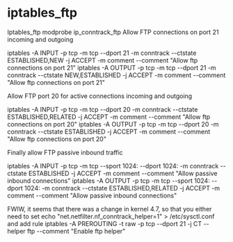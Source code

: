 # iptables_ftp
Iptables_ftp
modprobe ip_conntrack_ftp
Allow FTP connections on port 21 incoming and outgoing

iptables -A INPUT  -p tcp -m tcp --dport 21 -m conntrack --ctstate ESTABLISHED,NEW -j ACCEPT -m comment --comment "Allow ftp connections on port 21"
iptables -A OUTPUT -p tcp -m tcp --dport 21 -m conntrack --ctstate NEW,ESTABLISHED -j ACCEPT -m comment --comment "Allow ftp connections on port 21"

Allow FTP port 20 for active connections incoming and outgoing

iptables -A INPUT  -p tcp -m tcp --dport 20 -m conntrack --ctstate ESTABLISHED,RELATED -j ACCEPT -m comment --comment "Allow ftp connections on port 20"
iptables -A OUTPUT -p tcp -m tcp --dport 20 -m conntrack --ctstate ESTABLISHED -j ACCEPT -m comment --comment "Allow ftp connections on port 20"

Finally allow FTP passive inbound traffic

iptables -A INPUT  -p tcp -m tcp --sport 1024: --dport 1024: -m conntrack --ctstate ESTABLISHED -j ACCEPT -m comment --comment "Allow passive inbound connections"
iptables -A OUTPUT -p tcp -m tcp --sport 1024: --dport 1024: -m conntrack --ctstate ESTABLISHED,RELATED -j ACCEPT -m comment --comment "Allow passive inbound connections"

FWIW, it seems that there was a change in kernel 4.7, so that you either need to set 
echo "net.netfilter.nf_conntrack_helper=1" > /etc/sysctl.conf
and add rule
iptables -A PREROUTING -t raw -p tcp --dport 21 -j CT --helper ftp  --comment  "Enable ftp helper"

